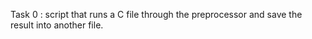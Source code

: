 Task 0 :  script that runs a C file through the preprocessor and save the result into another file.
